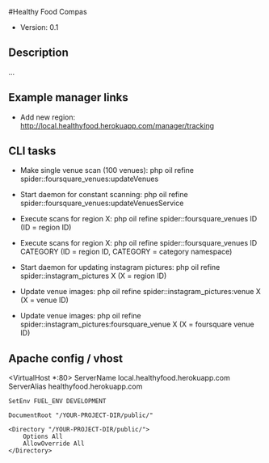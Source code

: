 #Healthy Food Compas

* Version: 0.1

## Description
...


## Example manager links

* Add new region: http://local.healthyfood.herokuapp.com/manager/tracking


## CLI tasks

* Make single venue scan (100 venues): php oil refine spider::foursquare_venues:updateVenues
* Start daemon for constant scanning: php oil refine spider::foursquare_venues:updateVenuesService

* Execute scans for region X: php oil refine spider::foursquare_venues ID (ID = region ID)
* Execute scans for region X: php oil refine spider::foursquare_venues ID CATEGORY (ID = region ID, CATEGORY = category namespace)


* Start daemon for updating instagram pictures: php oil refine spider::instagram_pictures  X (X = region ID)

* Update venue images: php oil refine spider::instagram_pictures:venue  X (X = venue ID)
* Update venue images: php oil refine spider::instagram_pictures:foursquare_venue  X (X = foursquare venue ID)


## Apache config / vhost

<VirtualHost *:80>
	ServerName local.healthyfood.herokuapp.com
	ServerAlias healthyfood.herokuapp.com

	SetEnv FUEL_ENV DEVELOPMENT

	DocumentRoot "/YOUR-PROJECT-DIR/public/"

	<Directory "/YOUR-PROJECT-DIR/public/">
		Options All
		AllowOverride All
	</Directory>

</VirtualHost>


